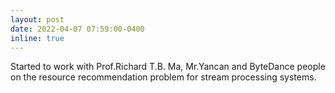 ```yaml
---
layout: post
date: 2022-04-07 07:59:00-0400
inline: true
---
```


Started to work with Prof.Richard T.B. Ma, Mr.Yancan and ByteDance people on the resource recommendation problem for stream processing systems.
